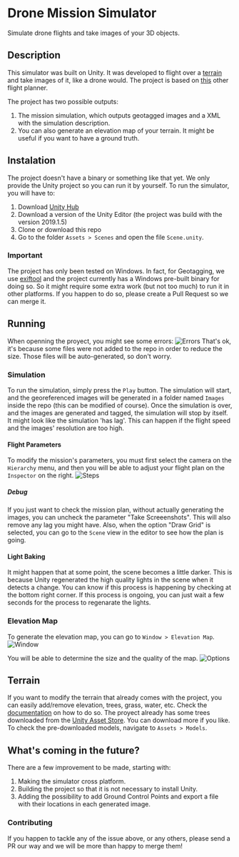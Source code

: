 # Drone Mission Simulator
Simulate drone flights and take images of your 3D objects.

## Description
This simulator was built on Unity. It was developed to flight over a [terrain](https://docs.unity3d.com/Manual//terrain-UsingTerrains.html) and take images of it, like a drone would. The project is based on [this](https://www.mapsmadeeasy.com/flight_planner) other flight planner. 

The project has two possible outputs:
1. The mission simulation, which outputs geotagged images and a XML with the simulation description.
2. You can also generate an elevation map of your terrain. It might be useful if you want to have a ground truth.

## Instalation
The project doesn't have a binary or something like that yet. We only provide the Unity project so you can run it by yourself. 
To run the simulator, you will have to:
1. Download [Unity Hub](https://store.unity.com/download?ref=personal)
2. Download a version of the Unity Editor (the project was build with the version 2019.1.5)
3. Clone or download this repo
4. Go to the folder `Assets > Scenes` and open the file `Scene.unity`.

### Important
The project has only been tested on Windows. In fact, for Geotagging, we use [exiftool](https://www.sno.phy.queensu.ca/~phil/exiftool/) and the project currently has a Windows pre-built binary for doing so. So it might require some extra work (but not too much) to run it in other platforms.
If you happen to do so, please create a Pull Request so we can merge it.

## Running
When openning the proyect, you might see some errors:
![Errors](https://user-images.githubusercontent.com/15222168/61068348-2e854b00-a3e0-11e9-935e-25b601edf45e.PNG)
That's ok, it's because some files were not added to the repo in order to reduce the size. Those files will be auto-generated, so don't worry.

### Simulation
To run the simulation, simply press the `Play` button. The simulation will start, and the georeferenced images will be generated in a folder named `Images` inside the repo (this can be modified of course). Once the simulation is over, and the images are generated and tagged, the simulation will stop by itself.
It might look like the simulation 'has lag'. This can happen if the flight speed and the images' resolution are too high. 

#### Flight Parameters
To modify the mission's parameters, you must first select the camera on the `Hierarchy` menu, and then you will be able to adjust your flight plan on the `Inspector` on the right.
![Steps](https://user-images.githubusercontent.com/15222168/61068352-30e7a500-a3e0-11e9-963f-241b11f5ab1f.PNG)

##### Debug
If you just want to check the mission plan, without actually generating the images, you can uncheck the parameter "Take Screeenshots". This will also remove any lag you might have.
Also, when the option "Draw Grid" is selected, you can go to the `Scene` view in the editor to see how the plan is going.

#### Light Baking
It might happen that at some point, the scene becomes a little darker. This is because Unity regenerated the high quality lights in the scene when it detects a change. You can know if this process is happening by checking at the bottom right corner.
If this process is ongoing, you can just wait a few seconds for the process to regenarate the lights.

### Elevation Map
To generate the elevation map, you can go to `Window > Elevation Map`.
![Window](https://user-images.githubusercontent.com/15222168/61068355-3349ff00-a3e0-11e9-8386-1ee891e5140a.PNG)

You will be able to determine the size and the quality of the map.
![Options](https://user-images.githubusercontent.com/15222168/61068359-37761c80-a3e0-11e9-975d-4c93ae77c7f3.PNG)

## Terrain
If you want to modify the terrain that already comes with the project, you can easily add/remove elevation, trees, grass, water, etc. Check the [documentation](https://docs.unity3d.com/Manual/script-Terrain.html) on how to do so.
The proyect already has some trees downloaded from the [Unity Asset Store](https://assetstore.unity.com/). You can download more if you like. To check the pre-downloaded models, navigate to `Assets > Models`.

## What's coming in the future?
There are a few improvement to be made, starting with:
1. Making the simulator cross platform.
2. Building the project so that it is not necessary to install Unity.
3. Adding the possibility to add Ground Control Points and export a file with their locations in each generated image. 

### Contributing 
If you happen to tackle any of the issue above, or any others, please send a PR our way and we will be more than happy to merge them!
